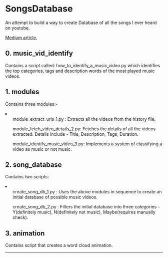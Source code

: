 # SongsDatabase


An attempt to build a way to create Database of all the songs I ever heard on youtube.

<a href= "https://rvs.medium.com/how-to-build-a-database-of-all-the-songs-you-have-ever-heard-using-python-b34dfd4f5f3d"> Medium article. </a> 


## 0. music_vid_identify

Contains a script called: how_to_identify_a_music_video.py which identifies the top categories, tags and description words of the most played music videos.


## 1. modules

Contains three modules:-
<li>
  <ol>module_extract_urls_1.py : Extracts all the videos from the history file.</ol>
  <ol>module_fetch_video_details_2.py: Fetches the details of all the videos extracted. Details include - Title, Description, Tags, Duration.</ol>
  <ol>module_identify_music_video_3.py: Implements a system of classifying a video as music or not music.</ol>
</li>



## 2. song_database

Contains two scripts:
<li>
  <ol>create_song_db_1.py : Uses the above modules in sequence to create an initial database of possible music videos.</ol>
  <ol>create_song_db_2.py : Filters the initial database into three categories - Y(definitely music), N(definitely not music), Maybe(requires manually check).</ol>
</li>

## 3. animation

Contains script that creates a word cloud animation.

<hr>
